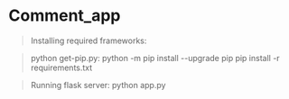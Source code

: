 # Comment_app

> Installing required frameworks:


> python get-pip.py:
> python -m pip install --upgrade pip
> pip install -r requirements.txt


> Running flask server:
> python app.py

